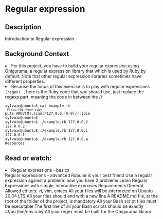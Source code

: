 # Regular expression

## Description
Introduction to Regular expression

## Background Context
<li> For this project, you have to build your regular expression using Oniguruma, a regular expression library that which is used by Ruby by default. Note that other regular expression libraries sometimes have different properties. </li>

<li> Because the focus of this exercise is to play with regular expressions <code> (regex) </code> , here is the Ruby code that you should use, just replace the regexp part, meaning the code in between the //: </li>

<code> 
sylvain@ubuntu$ cat example.rb
<code> #!/usr/bin/env ruby </code>
puts ARGV[0].scan(/127.0.0.[0-9]/).join
sylvain@ubuntu$
sylvain@ubuntu$ ./example.rb 127.0.0.2
127.0.0.2
sylvain@ubuntu$ ./example.rb 127.0.0.1
127.0.0.1
sylvain@ubuntu$ ./example.rb 127.0.0.a
Resources 
</code>

## Read or watch:

<li> Regular expressions - basics </li>
Regular expressions - advanced
Rubular is your best friend
Use a regular expression against a problem: now you have 2 problems
Learn Regular Expressions with simple, interactive exercises
Requirements
General
Allowed editors: vi, vim, emacs
All your files will be interpreted on Ubuntu 20.04 LTS
All your files should end with a new line
A README.md file, at the root of the folder of the project, is mandatory
All your Bash script files must be executable
The first line of all your Bash scripts should be exactly #!/usr/bin/env ruby
All your regex must be built for the Oniguruma library

